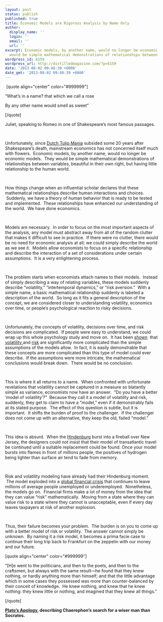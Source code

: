 ```yaml
---
layout: post
status: publish
published: true
title: Economic Models are Rigorous Analysis by Name Only
author:
  display_name: ''
  login: ''
  email: ''
  url: ''
excerpt: Economic models, by another name, would no longer be economic models.  They
  would be simple mathematical demonstrations of relationships between variables.
wordpress_id: 6159
wordpress_url: http://distilledmagazine.com/?p=6159
date: '2013-08-02 09:48:39 +0000'
date_gmt: '2013-08-02 09:48:39 +0000'
---
```

<p dir="ltr"> [quote align="center" color="#999999"]</p>
<p dir="ltr">“What’s in a name? that which we call a rose</p>
<p dir="ltr">By any other name would smell as sweet”</p>
<p dir="ltr">[/quote]</p>
<p dir="ltr">Juliet, speaking to Romeo in one of Shakespeare’s most famous passages.</p>
<p>&nbsp;</p>
<p dir="ltr">Unfortunately, since <a href="http://distilledmagazine.com/wp-content/uploads/2013/08/Tulip_mania" target="_blank">Dutch Tulip Mania</a> subsided some 20 years after Shakespeare’s death, mainstream economics has not concerned itself much with flowers.  Economic models, by another name, would no longer be economic models.  They would be simple mathematical demonstrations of relationships between variables, beautiful in their own right, but having little relationship to the human world.</p>
<p>&nbsp;</p>
<p dir="ltr">How things change when an influential scholar declares that these mathematical relationships describe human interactions and choices.  Suddenly, we have a theory of human behavior that is ready to be tested and implemented.  These relationships have enhanced our understanding of the world.  We have done economics.</p>
<p dir="ltr">
<p>&nbsp;</p>
<p dir="ltr">Models are necessary.  In order to focus on the most important aspects of the analysis, any model must abstract away from all of the random clutter that makes it difficult to see in practice.  If there were no clutter, there would be no need for economic analysis at all; we could simply describe the world as we see it.  Models allow economists to focus on a specific relationship and describe the interaction of a set of considerations under certain assumptions.  It is a very enlightening process.</p>
<p>&nbsp;</p>
<p dir="ltr">The problem starts when economists attach names to their models.  Instead of simply describing a way of relating variables, these models suddenly describe “volatility,” “intertemporal dynamics,” or “risk aversion.”  With a simple name, a basic mathematical relationship suddenly is labeled a description of the world.  So long as it fits a general description of the concept, we are considered closer to understanding volatility, economics over time, or people’s psychological reaction to risky decisions.</p>
<p>&nbsp;</p>
<p dir="ltr">Unfortunately, the concepts of volatility, decisions over time, and risk decisions are complicated.  If people were easy to understand, we could wrap up this whole psychology study and move on.  It has been <a href="http://distilledmagazine.com/wp-content/uploads/2013/08/The_mis_behavior_of_markets.html?id=9w15j-Ka0vgC" target="_blank">shown</a>  that <a href="http://distilledmagazine.com/wp-content/uploads/2013/08/The_Black_Swan_%28Taleb_book%29" target="_blank">volatility </a>and <a href="http://distilledmagazine.com/wp-content/uploads/2013/08/Prospect_theory" target="_blank">risk</a> are significantly more complicated than the simple assumptions of the models allow.  In fact, it is easily demonstrable that these concepts are more complicated than this type of model could ever describe.  If the assumptions were more intricate, the mathematical conclusions would break down.  There would be no conclusion.</p>
<p>&nbsp;</p>
<p dir="ltr">This is where it all returns to a name.  When confronted with unfortunate revelations that volatility cannot be captured in a measure so blatantly simple as variance, economists now have an answer.  “Do you have a better ‘model of volatility’?”  Because they call it a model of volatility and risk, suddenly, they get to claim to have a “model,” even if it demonstrably fails at its stated purpose.  The effect of this question is subtle, but it is important.  It shifts the burden of proof to the challenger.  If the challenger does not come up with an alternative, they keep the old, failed “model.”</p>
<p>&nbsp;</p>
<p dir="ltr">This idea is absurd.  When the <a href="http://distilledmagazine.com/wp-content/uploads/2013/08/Hindenburg_disaster" target="_blank">Hindenburg</a> burst into a fireball over New Jersey, the designers could not insist that their model of transatlantic travel be continued until a suitable replacement could be found. Once your model bursts into flames in front of millions people, the positives of hydrogen being lighter than surface air tend to fade from memory.</p>
<p>&nbsp;</p>
<p dir="ltr">Risk and volatility modeling have already had their Hindenburg moment.  The model exploded into a <a href="http://distilledmagazine.com/wp-content/uploads/2013/08/Financial_crisis_of_2007%E2%80%93081" target="_blank">global financial crisis</a> that continues to leave millions of average people unemployed or underemployed.  Nonetheless, the models go on.  Financial firms make a lot of money from the idea that they can value “risk” mathematically.  Moving from a state where they can value risk to a state where they cannot is unacceptable, even if every day leaves taxpayers at risk of another explosion.</p>
<p>&nbsp;</p>
<p dir="ltr">Thus, their failure becomes your problem.  The burden is on you to come up with a better model of risk or volatility.  The answer cannot simply be unknown.  By naming it a risk model, it becomes a prima facie case to continue their long trip back to Frankfurt on the zeppelin with our money and our future.</p>
<p>[quote align="center" color="#999999"]</p>
<p dir="ltr">“[H]e went to the politicians, and then to the poets, and then to the craftsmen, but always with the same result—he found that they knew nothing, or hardly anything more than himself; and that the little advantage which in some cases they possessed was more than counter-balanced by their conceit of knowledge.  He knew nothing, and knew that he knew nothing: they knew little or nothing, and imagined that they knew all things.”</p>
<p>[/quote]</p>
<p><b id="docs-internal-guid-4de5a5e8-3e21-b6dd-e8b9-2fead1bfce05"><a href="http://distilledmagazine.com/wp-content/uploads/2013/08/pg1656.txt" target="_blank">Plato’s Apology</a>, describing Chaerephon’s search for a wiser man than Socrates.</b></p>
<p>&nbsp;</p>
